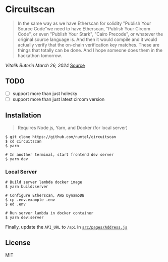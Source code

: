 # Circuitscan

> In the same way as we have Etherscan for solidity "Publish Your Source Code"we need to have Etherscan, "Publish Your Circom Code", or even "Publish Your Stark", "Cairo Precode", or whatever the original source language is. And then it would compile and it would actually verify that the on-chain verification key matches. These are things that totally can be done. And I hope someone does them in the hackathon tomorrow.

*Vitalik Buterin March 26, 2024* [Source](https://www.defideveloper.news/vitalik-ethtaipei-interview/)

## TODO

- [ ] support more than just holesky
- [ ] support more than just latest circom version

## Installation

> Requires Node.js, Yarn, and Docker (for local server)

```
$ git clone https://github.com/numtel/circuitscan
$ cd circuitscan
$ yarn

# In another terminal, start frontend dev server
$ yarn dev
```

### Local Server

```
# Build server lambda docker image
$ yarn build:server

# Configure Etherscan, AWS DynamoDB
$ cp .env.example .env
$ ed .env

# Run server lambda in docker container
$ yarn dev:server
```

Finally, update the `API_URL` to `/api` in [`src/pages/Address.js`](src/pages/Address.js)

## License

MIT
